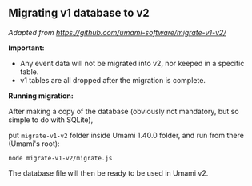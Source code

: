 ## Migrating v1 database to v2

*Adapted from https://github.com/umami-software/migrate-v1-v2/*

**Important:**
- Any event data will not be migrated into v2, nor keeped in a specific table.
- v1 tables are all dropped after the migration is complete.

**Running migration:**

After making a copy of the database (obviously not mandatory, but so simple to do with SQLite),

put `migrate-v1-v2` folder inside Umami 1.40.0 folder\,
and run from there (Umami's root):

```
node migrate-v1-v2/migrate.js
```

The database file will then be ready to be used in Umami v2.